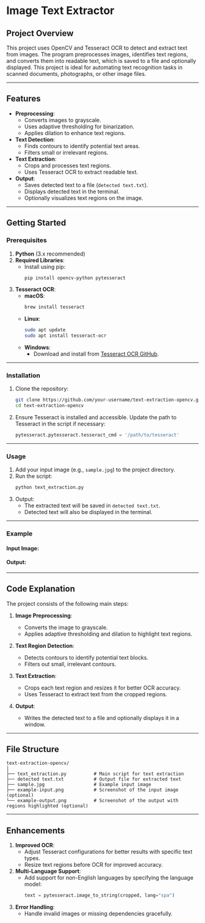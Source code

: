 # Image Text Extractor

## Project Overview
This project uses OpenCV and Tesseract OCR to detect and extract text from images. The program preprocesses images, identifies text regions, and converts them into readable text, which is saved to a file and optionally displayed. This project is ideal for automating text recognition tasks in scanned documents, photographs, or other image files.

---

## Features

- **Preprocessing**:
  - Converts images to grayscale.
  - Uses adaptive thresholding for binarization.
  - Applies dilation to enhance text regions.
- **Text Detection**:
  - Finds contours to identify potential text areas.
  - Filters small or irrelevant regions.
- **Text Extraction**:
  - Crops and processes text regions.
  - Uses Tesseract OCR to extract readable text.
- **Output**:
  - Saves detected text to a file (`detected text.txt`).
  - Displays detected text in the terminal.
  - Optionally visualizes text regions on the image.

---

## Getting Started

### Prerequisites

1. **Python** (3.x recommended)
2. **Required Libraries**:
   - Install using pip:
     ```bash
     pip install opencv-python pytesseract
     ```
3. **Tesseract OCR**:
   - **macOS**:
     ```bash
     brew install tesseract
     ```
   - **Linux**:
     ```bash
     sudo apt update
     sudo apt install tesseract-ocr
     ```
   - **Windows**:
     - Download and install from [Tesseract OCR GitHub](https://github.com/UB-Mannheim/tesseract/wiki).

---

### Installation

1. Clone the repository:
   ```bash
   git clone https://github.com/your-username/text-extraction-opencv.git
   cd text-extraction-opencv
   ```
2. Ensure Tesseract is installed and accessible. Update the path to Tesseract in the script if necessary:
   ```python
   pytesseract.pytesseract.tesseract_cmd = '/path/to/tesseract'
   ```

---

### Usage

1. Add your input image (e.g., `sample.jpg`) to the project directory.
2. Run the script:
   ```bash
   python text_extraction.py
   ```
3. Output:
   - The extracted text will be saved in `detected text.txt`.
   - Detected text will also be displayed in the terminal.

---

### Example

#### Input Image:


#### Output:


---

## Code Explanation

The project consists of the following main steps:

1. **Image Preprocessing**:
   - Converts the image to grayscale.
   - Applies adaptive thresholding and dilation to highlight text regions.

2. **Text Region Detection**:
   - Detects contours to identify potential text blocks.
   - Filters out small, irrelevant contours.

3. **Text Extraction**:
   - Crops each text region and resizes it for better OCR accuracy.
   - Uses Tesseract to extract text from the cropped regions.

4. **Output**:
   - Writes the detected text to a file and optionally displays it in a window.

---

## File Structure

```
text-extraction-opencv/
│
├── text_extraction.py          # Main script for text extraction
├── detected text.txt           # Output file for extracted text
├── sample.jpg                  # Example input image
├── example-input.png           # Screenshot of the input image (optional)
└── example-output.png          # Screenshot of the output with regions highlighted (optional)
```

---

## Enhancements
1. **Improved OCR**:
   - Adjust Tesseract configurations for better results with specific text types.
   - Resize text regions before OCR for improved accuracy.
2. **Multi-Language Support**:
   - Add support for non-English languages by specifying the language model:
     ```python
     text = pytesseract.image_to_string(cropped, lang="spa")
     ```
3. **Error Handling**:
   - Handle invalid images or missing dependencies gracefully.

